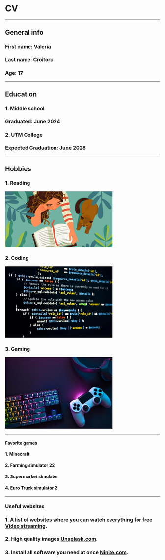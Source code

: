 # CV

---

## **General info**

### **First name:** Valeria

### **Last name:** Croitoru

### **Age:** 17

---

## **Education**

### 1. Middle school

### Graduated: June 2024

### 2. UTM College

### Expected Graduation: June 2028

---

## **Hobbies**

### 1. Reading

<img src="reading.jpg" alt="reading" width="350px">

### 2. Coding

<img src="coding.jpg" alt="reading" width="350px">

### 3. Gaming

<img src="gaming.jpg" alt="reading" width="350px">

---

#### **Favorite games**

#### 1. Minecraft

#### 2. Farming simulator 22

#### 3. Supermarket simulator

#### 4. Euro Truck simulator 2

---

### **Useful websites**

### 1. A list of websites where you can watch everything for free [Video streaming](https://fmhy.net/video#streaming-sites).

### 2. High quality images [Unsplash.com](https://unsplash.com/).

### 3. Install all software you need at once [Ninite.com](https://ninite.com/).

